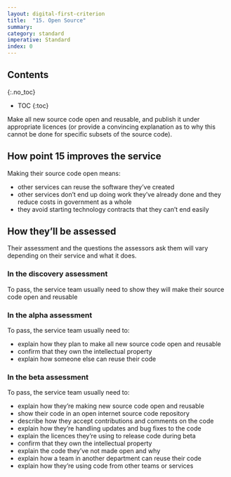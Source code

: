 ```yaml
---
layout: digital-first-criterion
title:  "15. Open Source"
summary:
category: standard
imperative: Standard
index: 0
---
```


## Contents
{:.no_toc}
* TOC
{:toc}
<!--TOC max3-->

Make all new source code open and reusable, and publish it under appropriate licences (or provide a convincing explanation as to why this cannot be done for specific subsets of the source code).

## How point 15 improves the service

Making their source code open means:

* other services can reuse the software they’ve created
* other services don’t end up doing work they’ve already done and they reduce costs in government as a whole
* they avoid starting technology contracts that they can’t end easily

## How they’ll be assessed

Their assessment and the questions the assessors ask them will vary depending on their service and what it does.

### In the discovery assessment

To pass, the service team usually need to show they will make their source code open and reusable

### In the alpha assessment

To pass, the service team usually need to:

* explain how they plan to make all new source code open and reusable
* confirm that they own the intellectual property
* explain how someone else can reuse their code

### In the beta assessment

To pass, the service team usually need to:

* explain how they’re making new source code open and reusable
* show their code in an open internet source code repository
* describe how they accept contributions and comments on the code
* explain how they’re handling updates and bug fixes to the code
* explain the licences they’re using to release code during beta
* confirm that they own the intellectual property
* explain the code they’ve not made open and why
* explain how a team in another department can reuse their code
* explain how they’re using code from other teams or services
